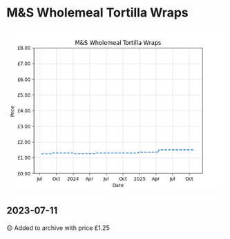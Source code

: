 # M&S Wholemeal Tortilla Wraps
![](charts/product-510858011.png)
## 2023-07-11
🟡 Added to archive with price £1.25
